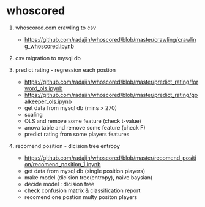 # whoscored

1. whoscored.com crawling to csv
    - https://github.com/radajin/whoscored/blob/master/crawling/crawling_whoscored.ipynb

2. csv migration to mysql db

3. predict rating - regression each postion
    - https://github.com/radajin/whoscored/blob/master/predict_rating/forword_ols.ipynb
    - https://github.com/radajin/whoscored/blob/master/predict_rating/goalkeeper_ols.ipynb
    - get data from mysql db (mins > 270)
    - scaling
    - OLS and remove some feature (check t-value)
    - anova table and remove some feature (check F)
    - predict rating from some players features
   
4. recomend position - dicision tree entropy
    - https://github.com/radajin/whoscored/blob/master/recomend_position/recomend_position_1.ipynb
    - get data from mysql db (single position players)
    - make model (dicision tree(entropy), naive baysian)
    - decide model : dicision tree
    - check confusion matrix & classification report
    - recomend one postion multy positon players
